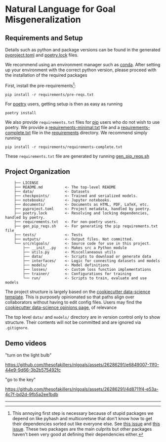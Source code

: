 # Natural Language for Goal Misgeneralization

## Requirements and Setup

Details such as python and package versions can be found in the generated
[pyproject.toml](pyproject.toml) and [poetry.lock](poetry.lock) files.

We recommend using an environment manager such as
[conda](https://docs.conda.io/en/latest/). After setting up your environment
with the correct python version, please proceed with the installation of the
required packages

First, install the pre-requirements[^1]:

```terminal
pip install -r requirements/pre-reqs.txt
```

For [poetry](https://python-poetry.org/) users, getting setup is then as easy as
running

```terminal
poetry install
```

We also provide `requirements.txt` files for
[pip](https://pypi.org/project/pip/) users who do not wish to use poetry. We
provide a [requirements-minimal.txt](requirements/requirements-minimal.txt) file
and a [requirements-complete.txt](requirements/requirements-complete.txt) file
in the [requirements](requirements/) directory. We recommend simply running

```terminal
pip install -r requirements/requirements-complete.txt
```

These `requirements.txt` file are generated by running
[gen_pip_reqs.sh](gen_pip_reqs.sh)

[^1]:
    This annoying first step is necessary because of stupid packages we depend
    on like pyhash and multicoretsne that don't know how to get their
    dependencies sorted out like everyone else. See
    [this issue](https://github.com/DmitryUlyanov/Multicore-TSNE/issues/81#issuecomment-863745998)
    and [this issue](https://github.com/flier/pyfasthash/issues/59). These two
    packages are the main culprits but other packages haven't been very good at
    defining their dependencies either.

## Project Organization

```plaintext
    ├── LICENSE
    ├── README.md          <- The top-level README
    ├── data/              <- Datasets
    ├── checkpoints/       <- Trained and serialized models.
    ├── notebooks/         <- Jupyter notebooks.
    ├── documents/         <- Documents as HTML, PDF, LaTeX, etc.
    ├── pyproject.toml     <- Project metadata, handled by poetry.
    ├── poetry.lock        <- Resolving and locking dependencies, handled by poetry.
    ├── requirements.txt   <- For non-poetry users.
    ├── gen_pip_reqs.sh    <- For generating the pip requirements.txt file
    ├── tests/             <- Tests
    ├── outputs/           <- Output files. Not committed.
    └── src/nlgoals/       <- Source code for use in this project.
        ├── __init__.py    <- Makes src a Python module
        ├── utils.py       <- Miscellaneaous utils
        ├── data/          <- Scripts to download or generate data
        ├── interfaces/    <- Logic for connecting datasets and models
        ├── models/        <- Model definitions
        ├── losses/        <- Custom loss function implementations
        ├── trainer/       <- Configurations for training
        └── run/           <- Scripts to train, evaluate and use models
```

The project structure is largely based on the
[cookiecutter data-science template](https://github.com/drivendata/cookiecutter-data-science).
This is purposely opinionated so that paths align over collaborators without
having to edit config files. Users may find the
[cookiecutter data-science opinions page](http://drivendata.github.io/cookiecutter-data-science/#opinions),
of relevance

The top level `data/` and `models/` directory are in version control only to
show structure. Their contents will not be committed and are ignored via
`.gitignore`.

## Demo videos

"turn on the light bulb"

https://github.com/thesofakillers/nlgoals/assets/26286291/e6849007-11f0-44e9-9d66-3b2b575492fc

"go to the key"

https://github.com/thesofakillers/nlgoals/assets/26286291/4d8711f4-e53a-4c7f-bd2d-9fb5a2ee1bdb

---
